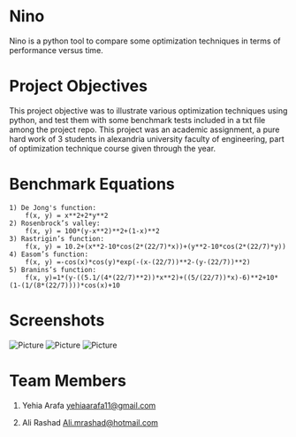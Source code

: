# Nino
Nino is a python tool to compare some optimization techniques in terms of performance versus time.

# Project Objectives
This project objective was to illustrate various optimization techniques using python, and test them with some benchmark tests included in a txt file among the project repo. This project was an academic assignment, a pure hard work of 3 students in alexandria university faculty of engineering, part of optimization technique course given through the year.

# Benchmark Equations
```
1) De Jong's function:
    f(x, y) = x**2+2*y**2
2) Rosenbrock’s valley:
    f(x, y) = 100*(y-x**2)**2+(1-x)**2
3) Rastrigin’s function:
    f(x, y) = 10.2+(x**2-10*cos(2*(22/7)*x))+(y**2-10*cos(2*(22/7)*y))
4) Easom’s function:
    f(x, y) =-cos(x)*cos(y)*exp(-(x-(22/7))**2-(y-(22/7))**2)
5) Branins’s function:
    f(x, y)=1*(y-((5.1/(4*(22/7)**2))*x**2)+((5/(22/7))*x)-6)**2+10*(1-(1/(8*(22/7))))*cos(x)+10 
```

# Screenshots
![Picture](http://i.imgur.com/FvhBVib.png)
![Picture](http://i.imgur.com/LjuAH1I.png)
![Picture](http://i.imgur.com/N4DtpcU.png)

# Team Members
1) Yehia Arafa <yehiaarafa11@gmail.com>

2) Ali Rashad <Ali.mrashad@hotmail.com>
